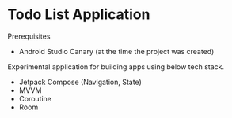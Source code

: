 # Todo List Application

Prerequisites

- Android Studio Canary (at the time the project was created)

Experimental application for building apps using below tech stack.

- Jetpack Compose (Navigation, State)
- MVVM
- Coroutine
- Room